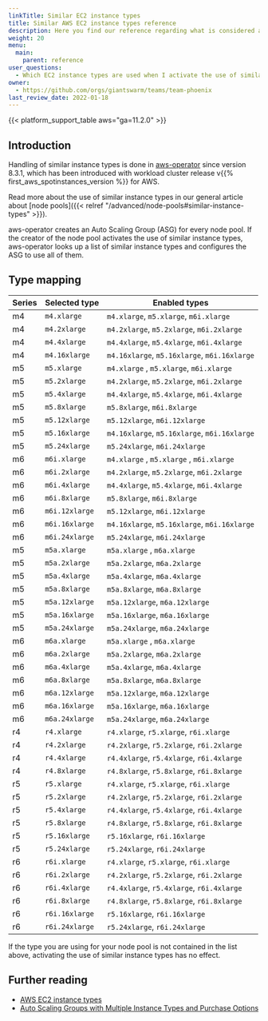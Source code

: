 ```yaml
---
linkTitle: Similar EC2 instance types
title: Similar AWS EC2 instance types reference
description: Here you find our reference regarding what is considered a similar instance type.
weight: 20
menu:
  main:
    parent: reference
user_questions:
  - Which EC2 instance types are used when I activate the use of similar instance types?
owner:
  - https://github.com/orgs/giantswarm/teams/team-phoenix
last_review_date: 2022-01-18
---
```


{{< platform_support_table aws="ga=11.2.0" >}}

## Introduction

Handling of similar instance types is done in [aws-operator](https://github.com/giantswarm/aws-operator) since version 8.3.1, which has been introduced with workload cluster release v{{% first_aws_spotinstances_version %}} for AWS.

Read more about the use of similar instance types in our general article about [node pools]({{< relref "/advanced/node-pools#similar-instance-types" >}}).

aws-operator creates an Auto Scaling Group (ASG) for every node pool. If the creator of the node pool activates the use of similar instance types, aws-operator looks up a list of similar instance types and configures the ASG to use all of them.

## Type mapping

| Series | Selected type  | Enabled types                                 |
|--------|----------------|-----------------------------------------------|
| m4     | `m4.xlarge`    | `m4.xlarge`, `m5.xlarge`, `m6i.xlarge`        |
| m4     | `m4.2xlarge`   | `m4.2xlarge`, `m5.2xlarge`, `m6i.2xlarge`     |
| m4     | `m4.4xlarge`   | `m4.4xlarge`, `m5.4xlarge`, `m6i.4xlarge`     |
| m4     | `m4.16xlarge`  | `m4.16xlarge`, `m5.16xlarge`, `m6i.16xlarge`  |
| m5     | `m5.xlarge`    | `m4.xlarge` , `m5.xlarge`, `m6i.xlarge`       |
| m5     | `m5.2xlarge`   | `m4.2xlarge`, `m5.2xlarge`, `m6i.2xlarge`     |
| m5     | `m5.4xlarge`   | `m4.4xlarge`, `m5.4xlarge`, `m6i.4xlarge`     |
| m5     | `m5.8xlarge`   | `m5.8xlarge`, `m6i.8xlarge`                   |
| m5     | `m5.12xlarge`  | `m5.12xlarge`, `m6i.12xlarge`                 |
| m5     | `m5.16xlarge`  | `m4.16xlarge`, `m5.16xlarge`, `m6i.16xlarge`  |
| m5     | `m5.24xlarge`  | `m5.24xlarge`, `m6i.24xlarge`                 |
| m6     | `m6i.xlarge`   | `m4.xlarge` , `m5.xlarge` , `m6i.xlarge`      |
| m6     | `m6i.2xlarge`  | `m4.2xlarge`, `m5.2xlarge`, `m6i.2xlarge`     |
| m6     | `m6i.4xlarge`  | `m4.4xlarge`, `m5.4xlarge`, `m6i.4xlarge`     |
| m6     | `m6i.8xlarge`  | `m5.8xlarge`, `m6i.8xlarge`                   |
| m6     | `m6i.12xlarge` | `m5.12xlarge`, `m6i.12xlarge`                 |
| m6     | `m6i.16xlarge` | `m4.16xlarge`, `m5.16xlarge`, `m6i.16xlarge`  |
| m6     | `m6i.24xlarge` | `m5.24xlarge`, `m6i.24xlarge`                 |
| m5     | `m5a.xlarge`   | `m5a.xlarge` , `m6a.xlarge`                   |
| m5     | `m5a.2xlarge`  | `m5a.2xlarge`, `m6a.2xlarge`                  |
| m5     | `m5a.4xlarge`  | `m5a.4xlarge`, `m6a.4xlarge`                  |
| m5     | `m5a.8xlarge`  | `m5a.8xlarge`, `m6a.8xlarge`                  |
| m5     | `m5a.12xlarge` | `m5a.12xlarge`, `m6a.12xlarge`                |
| m5     | `m5a.16xlarge` | `m5a.16xlarge`, `m6a.16xlarge`                |
| m5     | `m5a.24xlarge` | `m5a.24xlarge`, `m6a.24xlarge`                |
| m6     | `m6a.xlarge`   | `m5a.xlarge` , `m6a.xlarge`                   |
| m6     | `m6a.2xlarge`  | `m5a.2xlarge`, `m6a.2xlarge`                  |
| m6     | `m6a.4xlarge`  | `m5a.4xlarge`, `m6a.4xlarge`                  |
| m6     | `m6a.8xlarge`  | `m5a.8xlarge`, `m6a.8xlarge`                  |
| m6     | `m6a.12xlarge` | `m5a.12xlarge`, `m6a.12xlarge`                |
| m6     | `m6a.16xlarge` | `m5a.16xlarge`, `m6a.16xlarge`                |
| m6     | `m6a.24xlarge` | `m5a.24xlarge`, `m6a.24xlarge`                |
| r4     | `r4.xlarge`    | `r4.xlarge`, `r5.xlarge`, `r6i.xlarge`        |
| r4     | `r4.2xlarge`   | `r4.2xlarge`, `r5.2xlarge`, `r6i.2xlarge`     |
| r4     | `r4.4xlarge`   | `r4.4xlarge`, `r5.4xlarge`, `r6i.4xlarge`     |
| r4     | `r4.8xlarge`   | `r4.8xlarge`, `r5.8xlarge`, `r6i.8xlarge`     |
| r5     | `r5.xlarge`    | `r4.xlarge`, `r5.xlarge`, `r6i.xlarge`        |
| r5     | `r5.2xlarge`   | `r4.2xlarge`, `r5.2xlarge`, `r6i.2xlarge`     |
| r5     | `r5.4xlarge`   | `r4.4xlarge`, `r5.4xlarge`, `r6i.4xlarge`     |
| r5     | `r5.8xlarge`   | `r4.8xlarge`, `r5.8xlarge`, `r6i.8xlarge`     |
| r5     | `r5.16xlarge`  | `r5.16xlarge`, `r6i.16xlarge`                 |
| r5     | `r5.24xlarge`  | `r5.24xlarge`, `r6i.24xlarge`                 |
| r6     | `r6i.xlarge`   | `r4.xlarge`, `r5.xlarge`, `r6i.xlarge`        |
| r6     | `r6i.2xlarge`  | `r4.2xlarge`, `r5.2xlarge`, `r6i.2xlarge`     |
| r6     | `r6i.4xlarge`  | `r4.4xlarge`, `r5.4xlarge`, `r6i.4xlarge`     |
| r6     | `r6i.8xlarge`  | `r4.8xlarge`, `r5.8xlarge`, `r6i.8xlarge`     |
| r6     | `r6i.16xlarge` | `r5.16xlarge`, `r6i.16xlarge`                 |
| r6     | `r6i.24xlarge` | `r5.24xlarge`, `r6i.24xlarge`                 |

If the type you are using for your node pool is not contained in the list above, activating the use of similar instance types has no effect.

## Further reading

- [AWS EC2 instance types](https://aws.amazon.com/ec2/instance-types/)
- [Auto Scaling Groups with Multiple Instance Types and Purchase Options](https://docs.aws.amazon.com/autoscaling/ec2/userguide/asg-purchase-options.html)
